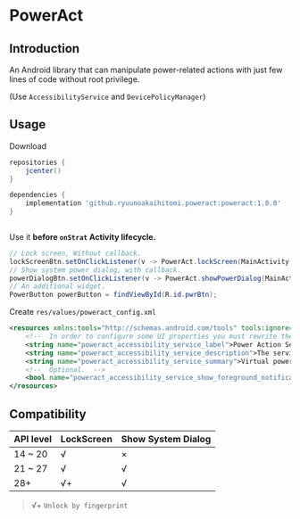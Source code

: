 # PowerAct

## Introduction

An Android library that can manipulate power-related actions with just few lines of code without root privilege.

(Use `AccessibilityService` and `DevicePolicyManager`)

## Usage

Download
```gradle
repositories {
    jcenter()
}

dependencies {
    implementation 'github.ryuunoakaihitomi.poweract:poweract:1.0.0'
}
    
```

Use it **before `onStrat` Activity lifecycle.**
```java
// Lock screen, Without callback.
lockScreenBtn.setOnClickListener(v -> PowerAct.lockScreen(MainActivity.this));
// Show system power dialog, with callback.
powerDialogBtn.setOnClickListener(v -> PowerAct.showPowerDialog(MainActivity.this, callback));
// An additional widget.
PowerButton powerButton = findViewById(R.id.pwrBtn);
```

Create `res/values/poweract_config.xml`

```xml
<resources xmlns:tools="http://schemas.android.com/tools" tools:ignore="UnusedResources">
    <!--  In order to configure some UI properties you must rewrite the res of the library.  -->
    <string name="poweract_accessibility_service_label">Power Action Service</string>
    <string name="poweract_accessibility_service_description">The service is used to perform some power action without reaching the actual power button on the side of the phone. It will never collect any user data.</string>
    <string name="poweract_accessibility_service_summary">Virtual power key accessibility service.</string>
    <!--  Optional.  -->
    <bool name="poweract_accessibility_service_show_foreground_notification">true</bool>
</resources>
```

## Compatibility

API level|LockScreen|Show System Dialog
-|-|-
14 ~ 20 |√|×
21 ~ 27 |√|√
28+|√+|√

> √+ `Unlock by fingerprint`